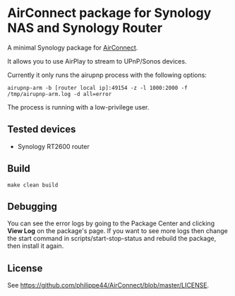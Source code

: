 # AirConnect package for Synology NAS and Synology Router

A minimal Synology package for [AirConnect](https://github.com/philippe44/AirConnect
).

It allows you to use AirPlay to stream to UPnP/Sonos devices.

Currently it only runs the airupnp process with the following options:

```
airupnp-arm -b [router local ip]:49154 -z -l 1000:2000 -f /tmp/airupnp-arm.log -d all=error
```

The process is running with a low-privilege user.

## Tested devices

* Synology RT2600 router

## Build

```
make clean build
```

## Debugging

You can see the error logs by going to the Package Center and clicking **View Log** on the package's page.
If you want to see more logs then change the start command in scripts/start-stop-status and rebuild the package, then install it again.

## License

See https://github.com/philippe44/AirConnect/blob/master/LICENSE.
